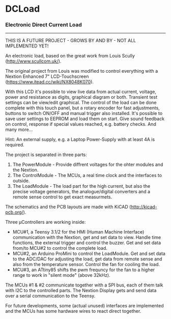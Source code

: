 # DCLoad
### Electronic Direct Current Load
---
THIS IS A FUTURE PROJECT - GROWS BY AND BY - NOT ALL IMPLEMENTED YET!

An electronic load, based on the great work from Louis Scully (http://www.scullcom.uk/).

The original project from Louis was modified to control everything with a Nextion Enhanced 7" LCD-Touchscreen (https://www.itead.cc/wiki/NX8048K070).

With this LCD it's possible to view live data from actual current, voltage, power and resistance as digits, graphical diagram or both. Transient test settings can be view/edit graphical.
The control of the load can be done complete with this touch panel, but a rotary encoder for fast adjustments, buttons to switch ON/OFF and manual trigger also installed. It's possible to save user settings to EEPROM and load them on start.
Give sound feedback on control, response if special values reached, e.g. battery checks. And many more...

Hint: An external supply, e.g. a Laptop Power-Supply with at least 4A is required.
                          
The project is separated in three parts:

  1. The PowerModule    - Provide diffrent voltages for the ohter modules and the Nextion.
  2. The ControlModule  - The MCUs, a real time clock and the interfaces to outside.
  3. The LoadModule     - The load part for the high current, but also the precise voltage generators,
                          the analogue/digital converters and a remote sense control to get exact measurmets.
  
The schematics and the PCB layouts are made with KiCAD (http://kicad-pcb.org/).

Three µControllers are working inside:

  - MCU#1, a Teensy 3.1/2 for the HMI (Human Machine Interface) communication with the Nextion, get and set data to view.
    Handle time functions, the external trigger and control the buzzer. Get and set data from/to MCU#2 to control
    the complete load.
  - MCU#2, an Arduino ProMini to control the LoadModule. Get and set data to the ADC/DAC for adjusting the load, get data from
    remote sense and also from the temperature sensor. Control the fan for cooling the load.
  - MCU#3, an ATtiny85 shifts the pwm frequncy for the fan to a higher range to work in "silent mode" (above 32kHz).

  The MCUs #1 & #2 communicate together with a SPI bus, each of them talk with I2C to the controlled parts.
  The Nextion Display gets and send data over a serial communication to the Teensy.

For future developments, some (actual unused) interfaces are implemented and the MCUs has some hardware wires to react direct together.
